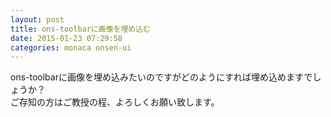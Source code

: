 ```yaml
---
layout: post
title: ons-toolbarに画像を埋め込む
date: 2015-01-23 07:29:58
categories: monaca onsen-ui
---
```

<p>ons-toolbarに画像を埋め込みたいのですがどのようにすれば埋め込めますでしょうか？<br>
ご存知の方はご教授の程、よろしくお願い致します。</p>
